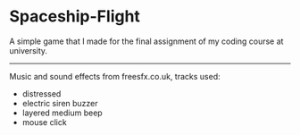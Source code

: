 # Spaceship-Flight
A simple game that I made for the final assignment of my coding course at university.

---

Music and sound effects from freesfx.co.uk, tracks used:
- distressed
- electric siren buzzer
- layered medium beep
- mouse click
